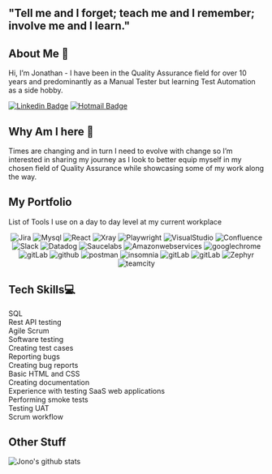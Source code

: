 <h2>"Tell me and I forget; teach me and I remember; involve me and I learn." </h2> 

## About Me 👋   
Hi, I’m Jonathan - I have been in the Quality Assurance field for over 10 years and predominantly as a Manual Tester but learning Test Automation as a side hobby. 

[![Linkedin Badge](https://img.shields.io/badge/-Jonathan_Flavell-blue?style=flat-square&logo=Linkedin&logoColor=white&link=https://www.linkedin.com/in/qajono/)](https://www.linkedin.com/in/qajono/) [![Hotmail Badge](https://img.shields.io/badge/-jflavell@hotmail.com-c14438?style=flat-square)](mailto:jflavell@hotmail.com) 
<p align="left">

## Why Am I here 🏢  
Times are changing and in turn I need to evolve with change so I’m interested in sharing my journey as I look to better equip myself in my chosen field of Quality Assurance while showcasing some of my work along the way.

## My Portfolio  
List of Tools I use on a day to day level at my current workplace
<p align="center">
  <img src="https://img.shields.io/badge/Jira-000?style=for-the-badge&logo=bitcoin&logoColor=white" alt="Jira">
  <img src="https://img.shields.io/badge/mysql-000.svg?style=for-the-badge&logo=mysql&logoColor=white" alt="Mysql">
  <img src="https://img.shields.io/badge/react-000.svg?style=for-the-badge&logo=react&logoColor=%2361DAFB" alt="React">
  <img src="https://img.shields.io/badge/Xray-000?style=for-the-badge" alt="Xray">
  <img src="https://img.shields.io/badge/Playwright-000?style=for-the-badge" alt="Playwright">
  <img src="https://img.shields.io/badge/Visual_Studio-000?style=for-the-badge" alt="VisualStudio">
  <img src="https://img.shields.io/badge/Confluence-000?style=for-the-badge&logo=confluence&logoColor=white" alt="Confluence">
  <img src="https://img.shields.io/badge/Slack-000?style=for-the-badge&logo=slack&logoColor=white" alt="Slack">
  <img src="https://img.shields.io/badge/Datadog-000?style=for-the-badge&logo=datadog&logoColor=white" alt="Datadog">
  <img src="https://img.shields.io/badge/Saucelabs-000?style=for-the-badge&logo=saucelabs&logoColor=white" alt="Saucelabs">
  <img src="https://img.shields.io/badge/AWS-000?style=for-the-badge&logo=amazonwebservices&logoColor=white" alt="Amazonwebservices">
  <img src="https://img.shields.io/badge/Google_Chrome-000?style=for-the-badge&logo=googlechrome&logoColor=white" alt="googlechrome">
  <img src="https://img.shields.io/badge/GitLab-000?style=for-the-badge&logo=gitLab&logoColor=white" alt="gitLab">
  <img src="https://img.shields.io/badge/GitHub-000?style=for-the-badge&logo=github&logoColor=white" alt="github">
  <img src="https://img.shields.io/badge/Postman-000?style=for-the-badge&logo=postman&logoColor=white" alt="postman">
  <img src="https://img.shields.io/badge/Insomnia-000?style=for-the-badge&logo=insomnia&logoColor=white" alt="insomnia">
  <img src="https://img.shields.io/badge/Playwright-000?style=for-the-badge&logo=gitLab&logoColor=white" alt="gitLab">
  <img src="https://img.shields.io/badge/GitLab-000?style=for-the-badge&logo=gitLab&logoColor=white" alt="gitLab">  
  <img src="https://img.shields.io/badge/Zephyr-000?style=for-the-badge" alt="Zephyr">
  <img src="https://img.shields.io/badge/TeamCity-000?style=for-the-badge&logo=teamcity&logoColor=white" alt="teamcity"
</p>

## Tech Skills💻  
SQL  
Rest API testing    
Agile Scrum  
Software testing  
Creating test cases  
Reporting bugs  
Creating bug reports    
Basic HTML and CSS  
Creating documentation  
Experience with testing SaaS web applications  
Performing smoke tests  
Testing UAT  
Scrum workflow  

## Other Stuff
  
![Jono's github stats](https://github-readme-stats.vercel.app/api?username=hybr1d-jono&show_icons=true&hide=[%22issues%22])
 


<!---
hybr1d-jono/hybr1d-jono is a ✨ special ✨ repository because its `README.md` (this file) appears on your GitHub profile.
You can click the Preview link to take a look at your changes.
--->
